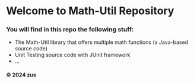 # Welcome to Math-Util Repository
### You will find in this repo the following stuff:
* The Math-Util library that offers multiple math functions (a Java-based
source code)
* Unit Testing source code with JUnit framework
* ...

#### © 2024 zus